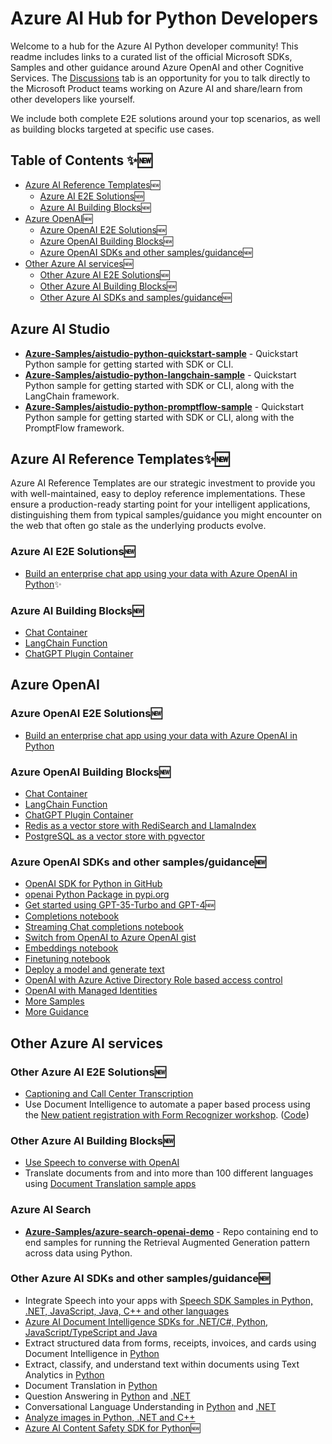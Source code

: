 # Azure AI Hub for Python Developers
Welcome to a hub for the Azure AI Python developer community! This readme includes links to a curated list of the official Microsoft SDKs, Samples and other guidance around Azure OpenAI and other Cognitive Services. The [Discussions](https://github.com/Azure-Samples/azure-ai/discussions) tab is an opportunity for you to talk directly to the Microsoft Product teams working on Azure AI and share/learn from other developers like yourself. 

We include both complete E2E solutions around your top scenarios, as well as building blocks targeted at specific use cases.  
## Table of Contents  ✨🆕

- [Azure AI Reference Templates](#azure-ai-reference-templates)🆕
   * [Azure AI E2E Solutions](#azure-ai-e2e-solutions)🆕
   * [Azure AI Building Blocks](#azure-ai-building-blocks)🆕
- [Azure OpenAI](#azure-openai)🆕
   * [Azure OpenAI E2E Solutions](#azure-openai-e2e-solutions)🆕
   * [Azure OpenAI Building Blocks](#azure-openai-building-blocks)🆕
   * [Azure OpenAI SDKs and other samples/guidance](#azure-openai-sdks-and-other-samplesguidance)🆕
- [Other Azure AI services](#other-azure-ai-services)🆕
   * [Other Azure AI E2E Solutions](#other-azure-ai-e2e-solutions)🆕
   * [Other Azure AI Building Blocks](#other-azure-ai-building-blocks)🆕
   * [Other Azure AI SDKs and samples/guidance](#other-azure-ai-sdks-and-other-samplesguidance)🆕

## Azure AI Studio
* **[Azure-Samples/aistudio-python-quickstart-sample](https://github.com/Azure-Samples/aistudio-python-quickstart-sample)** - Quickstart Python sample for getting started with SDK or CLI.
* **[Azure-Samples/aistudio-python-langchain-sample](https://github.com/Azure-Samples/aistudio-python-langchain-sample)** - Quickstart Python sample for getting started with SDK or CLI, along with the LangChain framework.
* **[Azure-Samples/aistudio-python-promptflow-sample](https://github.com/Azure-Samples/aistudio-python-promptflow-sample)** - Quickstart Python sample for getting started with SDK or CLI, along with the PromptFlow framework.

## Azure AI Reference Templates✨🆕
Azure AI Reference Templates are our strategic investment to provide you with well-maintained, easy to deploy reference implementations. These ensure a production-ready starting point for your intelligent applications, distinguishing them from typical samples/guidance you might encounter on the web that often go stale as the underlying products evolve. 
  ### Azure AI E2E Solutions🆕
  - [Build an enterprise chat app using your data with Azure OpenAI in Python](https://aka.ms/azai/py/chatwithdata)✨
  ### Azure AI Building Blocks🆕
  - [Chat Container](https://aka.ms/azai/chat)
  - [LangChain Function](https://aka.ms/azai/lc)
  - [ChatGPT Plugin Container](https://aka.ms/azai/plugin)

## Azure OpenAI
  ### Azure OpenAI E2E Solutions🆕
  - [Build an enterprise chat app using your data with Azure OpenAI in Python](https://aka.ms/azai/py/chatwithdata)

  ### Azure OpenAI Building Blocks🆕
  - [Chat Container](https://aka.ms/azai/chat)
  - [LangChain Function](https://aka.ms/azai/lc)
  - [ChatGPT Plugin Container](https://aka.ms/azai/plugin)
  - [Redis as a vector store with RediSearch and LlamaIndex](https://aka.ms/azai/redis)
  - [PostgreSQL as a vector store with pgvector](https://aka.ms/azai/postgres)

  ### Azure OpenAI SDKs and other samples/guidance🆕
  - [OpenAI SDK for Python in GitHub](https://github.com/openai/openai-python/blob/main/README.md)
  - [openai Python Package in pypi.org](https://pypi.org/project/openai/)
  - [Get started using GPT-35-Turbo and GPT-4](https://learn.microsoft.com/en-us/azure/ai-services/openai/chatgpt-quickstart?pivots=programming-language-python&tabs=command-line)🆕
  - [Completions notebook](https://github.com/openai/openai-cookbook/blob/main/examples/azure/completions.ipynb)
  - [Streaming Chat completions notebook](https://github.com/openai/openai-cookbook/blob/main/examples/azure/chat.ipynb)
  - [Switch from OpenAI to Azure OpenAI gist](https://aka.ms/azai/oai-to-aoai)
  - [Embeddings notebook](https://github.com/openai/openai-cookbook/blob/main/examples/azure/embeddings.ipynb)
  - [Finetuning notebook](https://github.com/openai/openai-cookbook/blob/main/examples/azure/finetuning.ipynb)
  - [Deploy a model and generate text](https://learn.microsoft.com/en-us/azure/cognitive-services/openai/quickstart?pivots=programming-language-python)
  - [OpenAI with Azure Active Directory Role based access control](https://learn.microsoft.com/en-us/azure/cognitive-services/authentication?tabs=powershell#authenticate-with-azure-active-directory)
  - [OpenAI with Managed Identities](https://learn.microsoft.com/en-us/azure/cognitive-services/openai/how-to/managed-identity)
  - [More Samples](https://github.com/Azure-Samples/openai/blob/main/README.md) 
  - [More Guidance](https://learn.microsoft.com/en-us/azure/cognitive-services/openai/)

## Other Azure AI services
  ### Other Azure AI E2E Solutions🆕
  - [Captioning and Call Center Transcription](https://github.com/Azure-Samples/cognitive-services-speech-sdk/tree/master/scenarios)
  - Use Document Intelligence to automate a paper based process using the [New patient registration with Form Recognizer workshop](https://newpatiente2e.github.io/docs/). ([Code](https://github.com/newpatiente2e/Contoso-New-Patient-App)) 

  ### Other Azure AI Building Blocks🆕
  - [Use Speech to converse with OpenAI](https://learn.microsoft.com/en-us/azure/cognitive-services/speech-service/openai-speech?tabs=windows)
  - Translate documents from and into more than 100 different languages using [Document Translation sample apps](https://github.com/MicrosoftTranslator/DocumentTranslation) 

### Azure AI Search
* **[Azure-Samples/azure-search-openai-demo]** - Repo containing end to end samples for running the Retrieval
  Augmented Generation pattern across data using Python.

 ### Other Azure AI SDKs and other samples/guidance🆕
  - Integrate Speech into your apps with [Speech SDK Samples in Python, .NET, JavaScript, Java, C++ and other languages](https://learn.microsoft.com/en-us/samples/azure-samples/cognitive-services-speech-sdk/sample-repository-for-the-microsoft-cognitive-services-speech-sdk/)
  - [Azure AI Document Intelligence SDKs for .NET/C#, Python, JavaScript/TypeScript and Java](https://learn.microsoft.com/en-us/azure/applied-ai-services/form-recognizer/sdk-preview?view=form-recog-3.0.0&tabs=python)
  - Extract structured data from forms, receipts, invoices, and cards using Document Intelligence in [Python](https://github.com/Azure/azure-sdk-for-python/blob/main/sdk/formrecognizer/azure-ai-formrecognizer/samples/README.md#samples-for-azure-form-recognizer-client-library-for-python) 
  - Extract, classify, and understand text within documents using Text Analytics in [Python](https://learn.microsoft.com/en-us/samples/azure/azure-sdk-for-python/textanalytics-samples/)
  - Document Translation in [Python](https://learn.microsoft.com/en-us/samples/azure/azure-sdk-for-python/documenttranslation-samples/)
  - Question Answering in [Python](https://learn.microsoft.com/en-us/samples/azure/azure-sdk-for-python/languagequestionanswering-samples/) and [.NET](https://learn.microsoft.com/en-us/samples/azure/azure-sdk-for-net/azureailanguagequestionanswering-samples/)
  - Conversational Language Understanding in [Python](https://learn.microsoft.com/en-us/samples/azure/azure-sdk-for-python/conversationslanguageunderstanding-samples/) and [.NET](https://learn.microsoft.com/en-us/samples/azure/azure-sdk-for-net/azureailanguageconversations-samples/)
  - [Analyze images in Python, .NET and C++](https://learn.microsoft.com/en-us/samples/azure-samples/azure-ai-vision-sdk/azure-ai-vision-sdk-preview-samples/)
  - [Azure AI Content Safety SDK for Python](https://github.com/Azure/azure-sdk-for-python/tree/main/sdk/contentsafety/azure-ai-contentsafety)🆕


[Sample showing how to build LLM chat copilot]: https://github.com/Azure/aistudio-copilot-sample
[Azure-Samples/azure-search-openai-demo]: https://github.com/Azure-Samples/azure-search-openai-demo
[Azure-Samples/azure-search-openai-javascript]: https://github.com/Azure-Samples/azure-search-openai-javascript
[Azure-Samples/azure-search-openai-demo-csharp]: https://github.com/Azure-Samples/azure-search-openai-demo-csharp
[Azure-Samples/azure-search-openai-demo-java]: https://github.com/Azure-Samples/azure-search-openai-demo-java